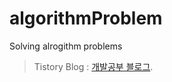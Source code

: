 # algorithmProblem
Solving alrogithm problems
> Tistory Blog : [개발공부 블로그](https://simsim231.tistory.com/category/Algorithm_problem).